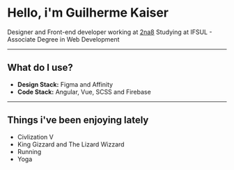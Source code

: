 # Hello, i'm Guilherme Kaiser
Designer and Front-end developer working at [2na8](https://2na8.com)
Studying at IFSUL - Associate Degree in Web Development

---

## What do I use?
- **Design Stack:** Figma and Affinity
- **Code Stack:** Angular, Vue, SCSS and Firebase

---

## Things i've been enjoying lately
- Civlization V
- King Gizzard and The Lizard Wizzard
- Running
- Yoga
